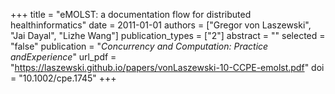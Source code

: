 +++
title = "eMOLST: a documentation flow for distributed healthinformatics"
date = 2011-01-01
authors = ["Gregor von Laszewski", "Jai Dayal", "Lizhe Wang"]
publication_types = ["2"]
abstract = ""
selected = "false"
publication = "*Concurrency and Computation: Practice andExperience*"
url_pdf = "https://laszewski.github.io/papers/vonLaszewski-10-CCPE-emolst.pdf"
doi = "10.1002/cpe.1745"
+++

